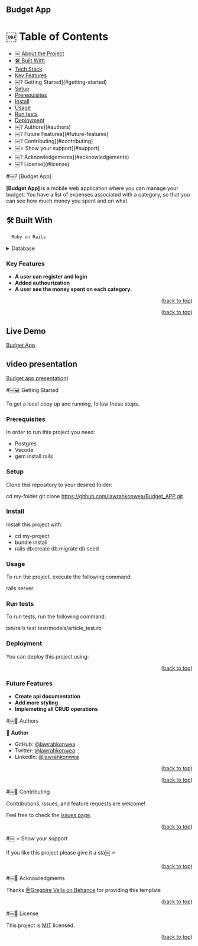 ## Budget App

<a name="readme-top"></a>

# ￼ Table of Contents

- [￼ About the Project](#about-project)
- [🛠 Built With](#built-with)
- [Tech Stack](#tech-stack)
- [Key Features](#key-features)
- ￼? Getting Started](#getting-started)
- [Setup](#setup)
- [Prerequisites](#prerequisites)
- [Install](#install)
- [Usage](#usage)
- [Run tests](#run-tests)
- [Deployment](#triangular_flag_on_post-deployment)
- ￼? Authors](#authors)
- ￼? Future Features](#future-features)
- ￼? Contributing](#contributing)
- ￼⭐️ Show your support](#support)
- ￼? Acknowledgements](#acknowledgements)
- ￼? License](#license)


#￼? [Budget App] <a name="about-project"></a>


**[Budget App]** is a mobile web application where you can manage your budget: You have a list of expenses associated with a category, so that you can see how much money you spent and on what.

## 🛠 Built With <a name="built-with"></a>
```sh
  Ruby on Rails
```


<details>
<summary>Database</summary>
  <ul>
    <li><a href="https://www.postgresql.org/">PostgreSQL</a></li>
  </ul>
</details>


### Key Features <a name="key-features"></a>

- **A user can register and login**
- **Added authourization**
- **A user see the money spent on each category.**

<p align="right">(<a href="#readme-top">back to top</a>)</p>

<p align="right">(<a href="#readme-top">back to top</a>)</p>

## Live Demo

[Budget App](https://budget-tracker-7y1z.onrender.com/)

## video presentation

[Budget app presentation](https://drive.google.com/drive/u/0/folders/1R7TV8nUY6bVD_a0dfv4md8e_epxZGefi))


#￼💻 Getting Started <a name="getting-started"></a>


To get a local copy up and running, follow these steps.

### Prerequisites

In order to run this project you need:
 <ul>
   <li>Postgres</li>
   <li>Vscode</li>
   <li>gem install rails</li>
 </ul>

### Setup

Clone this repository to your desired folder:

 cd my-folder
  git clone https://github.com/lawrahkonwea/Budget_APP.git
### Install

Install this project with:

 <ul>
   <li>cd my-project</li>
  <li>bundle install</li>
  <li>rails db:create db:migrate db:seed</li>
 </ul>

### Usage

To run the project, execute the following command:

  rails server

### Run tests

To run tests, run the following command:

  bin/rails test test/models/article_test.rb


### Deployment

You can deploy this project using:

<!--
Example:

```sh

```
 -->

<p align="right">(<a href="#readme-top">back to top</a>)</p>

### Future Features <a name="key-features"></a>

- **Create api documentation**
- **Add more styling**
- **Implemeting all CRUD operations**


#￼👥 Authors <a name="author"></a>


👤 **Author**

- GitHub: [@lawrahkonwea](https://github.com/lawrahkonwea)
- Twitter: [@lawrahkonwea](https://twitter.com/lawrah_xo)
- LinkedIn: [@lawrahkonwea](https://www.linkedin.com/in/amaka-laura-konwea)


<p align="right">(<a href="#readme-top">back to top</a>)</p>


<p align="right">(<a href="#readme-top">back to top</a>)</p>


#￼🤝 Contributing <a name="contributing"></a>

Contributions, issues, and feature requests are welcome!

Feel free to check the [issues page](../../issues/).

<p align="right">(<a href="#readme-top">back to top</a>)</p>


#￼ ⭐️ Show your support <a name="support"></a>


If you like this project please give it a sta￼ ⭐️

<p align="right">(<a href="#readme-top">back to top</a>)</p>


#￼🙏 Acknowledgments <a name="acknowledgements"></a>


Thanks [@Gregoire Vella on Behance](https://www.behance.net/gregoirevella) for providing this template

<p align="right">(<a href="#readme-top">back to top</a>)</p>



#￼📝 License <a name="license"></a>

This project is [MIT](./LICENSE) licensed.

<p align="right">(<a href="#readme-top">back to top</a>)</p>
